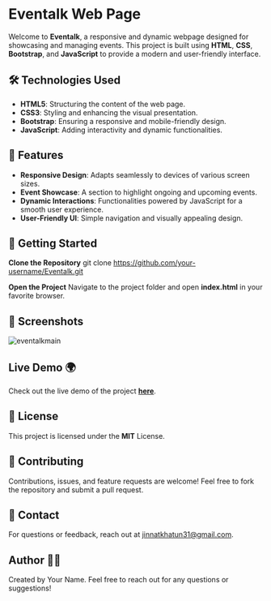 # Eventalk Web Page
Welcome to **Eventalk**, a responsive and dynamic webpage designed for showcasing and managing events. This project is built using **HTML**, **CSS**, **Bootstrap**, and **JavaScript** to provide a modern and user-friendly interface.

## 🛠️ Technologies Used
- **HTML5**: Structuring the content of the web page.
- **CSS3**: Styling and enhancing the visual presentation.
- **Bootstrap**: Ensuring a responsive and mobile-friendly design.
- **JavaScript**: Adding interactivity and dynamic functionalities.
  
## 🌟 Features
- **Responsive Design**: Adapts seamlessly to devices of various screen sizes.
- **Event Showcase**: A section to highlight ongoing and upcoming events.
- **Dynamic Interactions**: Functionalities powered by JavaScript for a smooth user experience.
- **User-Friendly UI**: Simple navigation and visually appealing design.

## 🚀 Getting Started
**Clone the Repository**
git clone https://github.com/your-username/Eventalk.git

**Open the Project** Navigate to the project folder and open **index.html** in your favorite browser. 

## 📸 Screenshots
![eventalkmain](https://github.com/user-attachments/assets/ee95939e-41d4-45cf-99d7-e50328fecf0a)

## Live Demo 🌍
Check out the live demo of the project [**here**](https://jinnat36.github.io/Eventalk/).

## 📝 License
This project is licensed under the **MIT** License.

## 🤝 Contributing
Contributions, issues, and feature requests are welcome! Feel free to fork the repository and submit a pull request.

## 📧 Contact
For questions or feedback, reach out at jinnatkhatun31@gmail.com.

## Author 👨‍💻
Created by Your Name. Feel free to reach out for any questions or suggestions!

